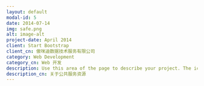 ```yaml
---
layout: default
modal-id: 5
date: 2014-07-14
img: safe.png
alt: image-alt
project-date: April 2014
client: Start Bootstrap
client_cn: 傲咪迪数据技术服务有限公司
category: Web Development
category_cn: Web 开发
description: Use this area of the page to describe your project. The icon above is part of a free icon set by <a href="https://sellfy.com/p/8Q9P/jV3VZ/">Flat Icons</a>. On their website, you can download their free set with 16 icons, or you can purchase the entire set with 146 icons for only $12!
description_cn: 关于公共服务资源
---
```

